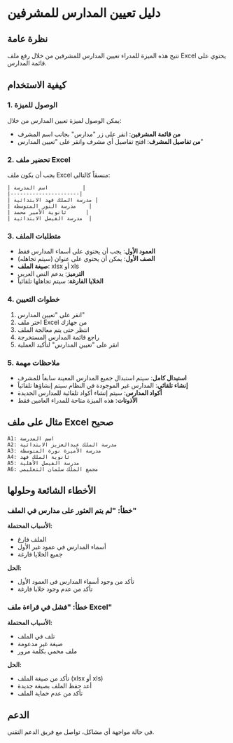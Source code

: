 # دليل تعيين المدارس للمشرفين

## نظرة عامة

تتيح هذه الميزة للمدراء تعيين المدارس للمشرفين من خلال رفع ملف Excel يحتوي على قائمة المدارس.

## كيفية الاستخدام

### 1. الوصول للميزة

يمكن الوصول لميزة تعيين المدارس من خلال:

- **من قائمة المشرفين**: انقر على زر "مدارس" بجانب اسم المشرف
- **من تفاصيل المشرف**: افتح تفاصيل أي مشرف وانقر على "تعيين المدارس"

### 2. تحضير ملف Excel

يجب أن يكون ملف Excel منسقاً كالتالي:

```
| اسم المدرسة           |
|----------------------|
| مدرسة الملك فهد الابتدائية |
| مدرسة النور المتوسطة    |
| ثانوية الأمير محمد      |
| مدرسة الفيصل الابتدائية  |
```

### 3. متطلبات الملف

- **العمود الأول**: يجب أن يحتوي على أسماء المدارس فقط
- **الصف الأول**: يمكن أن يحتوي على عنوان (سيتم تجاهله)
- **صيغة الملف**: xlsx أو xls
- **الترميز**: يدعم النص العربي
- **الخلايا الفارغة**: سيتم تجاهلها تلقائياً

### 4. خطوات التعيين

1. انقر على "تعيين المدارس"
2. اختر ملف Excel من جهازك
3. انتظر حتى يتم معالجة الملف
4. راجع قائمة المدارس المستخرجة
5. انقر على "تعيين المدارس" لتأكيد العملية

### 5. ملاحظات مهمة

- **استبدال كامل**: سيتم استبدال جميع المدارس المعينة سابقاً للمشرف
- **إنشاء تلقائي**: المدارس غير الموجودة في النظام سيتم إنشاؤها تلقائياً
- **أكواد المدارس**: سيتم إنشاء أكواد تلقائية للمدارس الجديدة
- **الأذونات**: هذه الميزة متاحة للمدراء العامين فقط

## مثال على ملف Excel صحيح

```excel
A1: اسم المدرسة
A2: مدرسة الملك عبدالعزيز الابتدائية
A3: مدرسة الأميرة نورة المتوسطة  
A4: ثانوية الملك فهد
A5: مدرسة الفيصل الأهلية
A6: مجمع الملك سلمان التعليمي
```

## الأخطاء الشائعة وحلولها

### خطأ: "لم يتم العثور على مدارس في الملف"

**الأسباب المحتملة:**
- الملف فارغ
- أسماء المدارس في عمود غير الأول
- جميع الخلايا فارغة

**الحل:**
- تأكد من وجود أسماء المدارس في العمود الأول
- تأكد من عدم وجود خلايا فارغة

### خطأ: "فشل في قراءة ملف Excel"

**الأسباب المحتملة:**
- تلف في الملف
- صيغة غير مدعومة
- ملف محمي بكلمة مرور

**الحل:**
- تأكد من صيغة الملف (xlsx أو xls)
- أعد حفظ الملف بصيغة جديدة
- تأكد من عدم حماية الملف

## الدعم

في حالة مواجهة أي مشاكل، تواصل مع فريق الدعم التقني. 